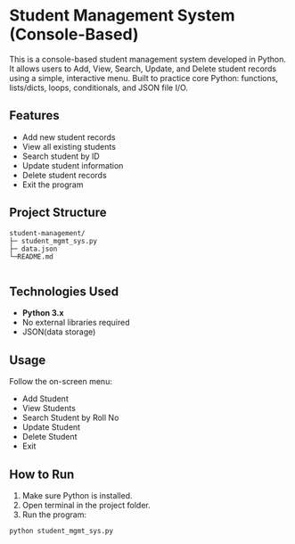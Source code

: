 # Student Management System (Console-Based)
This is a console-based student management system developed in Python. It allows users to Add, View, Search, Update, and Delete student records using a simple, interactive menu. Built to practice core Python: functions, lists/dicts, loops, conditionals, and JSON file I/O.

## Features
* Add new student records
* View all existing students
* Search student by ID
* Update student information
* Delete student records
* Exit the program
  
## Project Structure
```
student-management/
├─ student_mgmt_sys.py
├─ data.json              
└─README.md
       
```

## Technologies Used

- **Python 3.x**
- No external libraries required
- JSON(data storage)

## Usage
Follow the on-screen menu:
* Add Student  
* View Students  
* Search Student by Roll No  
* Update Student  
* Delete Student  
* Exit

## How to Run

1. Make sure Python is installed.
2. Open terminal in the project folder.
3. Run the program:

```bash
python student_mgmt_sys.py
